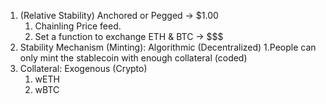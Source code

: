 1. (Relative Stability) Anchored or Pegged -> $1.00
    1. Chainling Price feed.
    2. Set a function to exchange ETH & BTC -> $$$
2. Stability Mechanism (Minting): Algorithmic (Decentralized)
    1.People can only mint the stablecoin with enough collateral (coded)
3. Collateral: Exogenous (Crypto)
    1. wETH
    2. wBTC